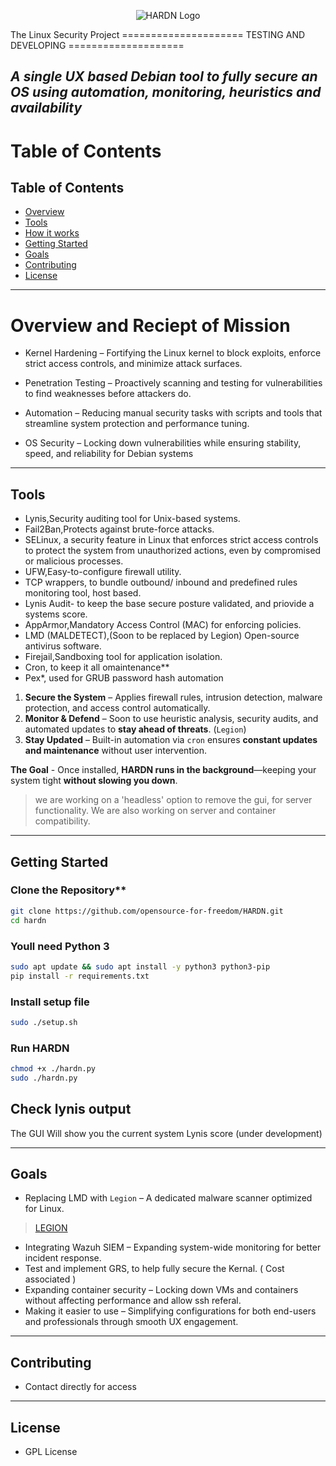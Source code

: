 <p align="center">
        <img src="https://github.com/OpenSource-For-Freedom/HARDN/blob/Primary/Docs/HARDN.png" alt="HARDN Logo" />
</p>
 The Linux Security Project        ===================== TESTING AND DEVELOPING ====================


***A single UX based **Debian** tool to fully secure an OS using  automation, monitoring, heuristics and availability***
---
# Table of Contents
## Table of Contents
- [Overview](##Overview)
- [Tools](##Tools)
- [How it works](##How_it_Works)
- [Getting Started](##Getting_Started)
- [Goals](##Goals)
- [Contributing](#contributing)
- [License](#license)
---
# **Overview and Reciept of Mission**  

- Kernel Hardening – Fortifying the Linux kernel to block exploits, enforce strict access controls, and minimize attack surfaces.

- Penetration Testing – Proactively scanning and testing for vulnerabilities to find weaknesses before attackers do.

- Automation – Reducing manual security tasks with scripts and tools that streamline system protection and performance tuning.

- OS Security – Locking down vulnerabilities while ensuring stability, speed, and reliability for Debian systems

---

## Tools

- Lynis,Security auditing tool for Unix-based systems.
- Fail2Ban,Protects against brute-force attacks.
- SELinux, a security feature in Linux that enforces strict access controls to protect the system from unauthorized actions, even by compromised or malicious processes.
- UFW,Easy-to-configure firewall utility.
- TCP wrappers, to bundle outbound/ inbound and predefined rules monitoring tool, host based. 
- Lynis Audit- to keep the base secure posture validated, and priovide a systems score.
- AppArmor,Mandatory Access Control (MAC) for enforcing policies.
- LMD (MALDETECT),(Soon to be replaced by Legion) Open-source antivirus software.
- Firejail,Sandboxing tool for application isolation.
- Cron, to keep it all omaintenance**
- Pex*, used for GRUB password hash automation 

1. **Secure the System** – Applies firewall rules, intrusion detection, malware protection, and access control automatically.  
2. **Monitor & Defend** – Soon to use heuristic analysis, security audits, and automated updates to **stay ahead of threats**.  (`Legion`)
3. **Stay Updated** – Built-in automation via `cron` ensures **constant updates and maintenance** without user intervention.  

**The Goal** - Once installed, **HARDN runs in the background**—keeping your system tight **without slowing you down**.

> we are working on a 'headless' option to remove the gui, for server functionality. 
> We are also working on server and container compatibility.
---

## **Getting Started**  

### Clone the Repository**  
```bash
git clone https://github.com/opensource-for-freedom/HARDN.git
cd hardn
```
### Youll need Python 3 

```bash
sudo apt update && sudo apt install -y python3 python3-pip
pip install -r requirements.txt
```
### Install setup file
```bash
sudo ./setup.sh
```
### Run HARDN
```bash
chmod +x ./hardn.py
sudo ./hardn.py

```
## Check lynis output
The GUI Will show you the current system Lynis score (under development)

---
## Goals
- Replacing LMD with `Legion` – A dedicated malware scanner optimized for Linux.
> [LEGION](https://github.com/opensource-for-freedom/LEGION.git)
- Integrating Wazuh SIEM – Expanding system-wide monitoring for better incident response.
- Test and implement GRS, to help fully secure the Kernal. ( Cost associated )
- Expanding container security – Locking down VMs and containers without affecting performance and allow ssh referal. 
- Making it easier to use – Simplifying configurations for both end-users and professionals through smooth UX engagement. 
---
## Contributing
- Contact directly for access 
---

## License

- GPL License





